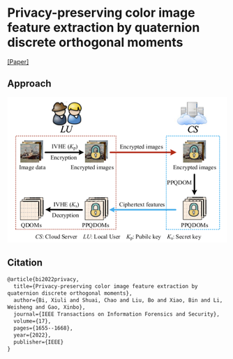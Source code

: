 # Privacy-preserving color image feature extraction by quaternion discrete orthogonal moments

[[Paper]](https://ieeexplore.ieee.org/abstract/document/9762698)

## Approach

![PPQDOM](Framework.jpg)

## Citation
```
@article{bi2022privacy,
  title={Privacy-preserving color image feature extraction by quaternion discrete orthogonal moments},
  author={Bi, Xiuli and Shuai, Chao and Liu, Bo and Xiao, Bin and Li, Weisheng and Gao, Xinbo},
  journal={IEEE Transactions on Information Forensics and Security},
  volume={17},
  pages={1655--1668},
  year={2022},
  publisher={IEEE}
}
```

